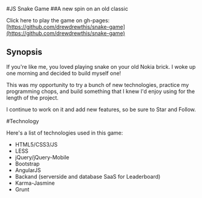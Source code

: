 #JS Snake Game 
##A new spin on an old classic

Click here to play the game on gh-pages: [https://github.com/drewdrewthis/snake-game](https://github.com/drewdrewthis/snake-game)

## Synopsis

If you're like me, you loved playing snake on your old Nokia brick. I woke up one morning and decided to build myself one!

This was my opportunity to try a bunch of new technologies, practice my programming chops, and build something that I knew I'd enjoy using for the length of the project.

I continue to work on it and add new features, so be sure to Star and Follow.

#Technology

Here's a list of technologies used in this game:

- HTML5/CSS3/JS
- LESS
- jQuery/jQuery-Mobile
- Bootstrap
- AngularJS
- Backand (serverside and database SaaS for Leaderboard)
- Karma-Jasmine
- Grunt
